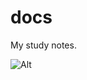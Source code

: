 # docs
My study notes.

![Alt](https://repobeats.axiom.co/api/embed/a05e2aafcc189968021c04632be8ae341baebf09.svg "Repobeats analytics image")
